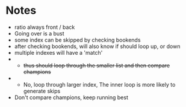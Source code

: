 # Notes
- ratio always front / back
- Going over is a bust
- some index can be skipped by checking bookends
- after checking bookends, will also know if should loop up, or down
- multiple indexes will have a 'match'
- - ~~thus should loop through the smaller list and then compare champions~~
- - No, loop through larger index, The inner loop is more likely to generate skips
- Don't compare champions, keep running best
